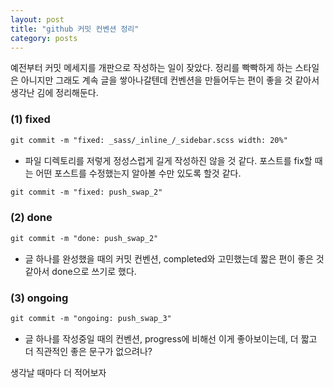 ```yaml
---
layout: post
title: "github 커밋 컨벤션 정리"
category: posts
---
```


예전부터 커밋 메세지를 개판으로 작성하는 일이 잦았다. 정리를 빡빡하게 하는 스타일은 아니지만 그래도 계속 글을 쌓아나갈텐데 컨벤션을 만들어두는 편이 좋을 것 같아서 생각난 김에 정리해둔다.

### (1) fixed
~~~md
git commit -m "fixed: _sass/_inline_/_sidebar.scss width: 20%"
~~~
- 파일 디렉토리를 저렇게 정성스럽게 길게 작성하진 않을 것 같다. 포스트를 fix할 때는 어떤 포스트를 수정했는지 알아볼 수만 있도록 할것 같다.

~~~md
git commit -m "fixed: push_swap_2"
~~~

### (2) done
~~~md
git commit -m "done: push_swap_2"
~~~
- 글 하나를 완성했을 때의 커밋 컨벤션, completed와 고민했는데 짧은 편이 좋은 것 같아서 done으로 쓰기로 했다.

### (3) ongoing
~~~md
git commit -m "ongoing: push_swap_3"
~~~
- 글 하나를 작성중일 때의 컨벤션, progress에 비해선 이게 좋아보이는데, 더 짧고 더 직관적인 좋은 문구가 없으려나?

생각날 때마다 더 적어보자
